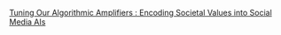 [Tuning Our Algorithmic Amplifiers : Encoding Societal Values into Social Media AIs](https://qi.tc/qi/118301)